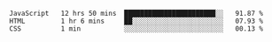 <!--START_SECTION:waka-->
```text
JavaScript   12 hrs 50 mins  ███████████████████████░░   91.87 % 
HTML         1 hr 6 mins     ██░░░░░░░░░░░░░░░░░░░░░░░   07.93 % 
CSS          1 min           ░░░░░░░░░░░░░░░░░░░░░░░░░   00.13 % 
```
<!--END_SECTION:waka-->
